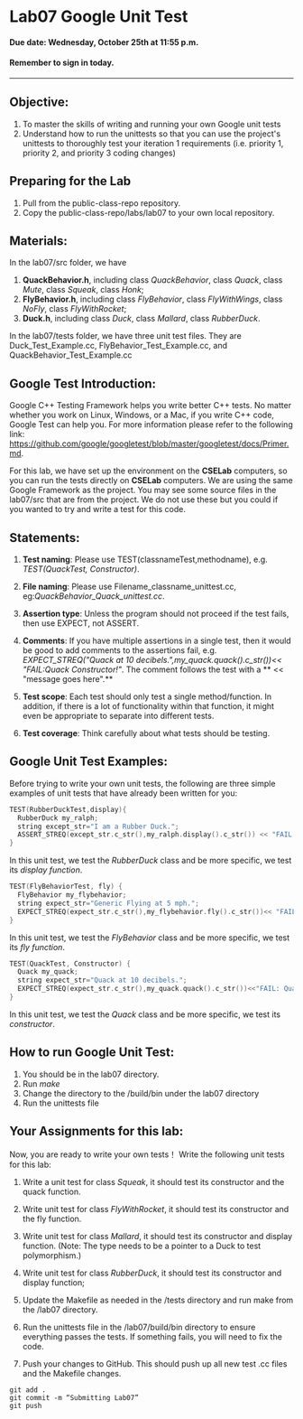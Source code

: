 # Lab07 Google Unit Test
#### Due date: Wednesday, October 25th at 11:55 p.m.
#### Remember to sign in today.
***

## Objective:
1. To master the skills of writing and running your own Google unit tests
2. Understand how to run the unittests so that you can use the project's unittests to thoroughly test your iteration 1
   requirements (i.e. priority 1, priority 2, and priority 3 coding changes)

## Preparing for the Lab
1.  Pull from the public-class-repo repository.
2.  Copy the public-class-repo/labs/lab07 to your own local repository. 

## Materials:
In the lab07/src folder, we have
1. **QuackBehavior.h**, including class *QuackBehavior*, class *Quack*, class *Mute*, class *Squeak*, class *Honk*;
2. **FlyBehavior.h**, including class *FlyBehavior*, class *FlyWithWings*, class *NoFly*, class *FlyWithRocket*;  
3. **Duck.h**, including class *Duck*, class *Mallard*, class *RubberDuck*.

In the lab07/tests folder, we have three unit test files.  They are Duck_Test_Example.cc, FlyBehavior_Test_Example.cc, and QuackBehavior_Test_Example.cc

## Google Test Introduction:
Google C++ Testing Framework helps you write better C++ tests. No matter whether you work on Linux, Windows, or a Mac, if you write C++ code, Google Test can help you. For more information please refer to the following link:
https://github.com/google/googletest/blob/master/googletest/docs/Primer.md.

For this lab, we have set up the environment on the **CSELab** computers, so you can run the tests directly on **CSELab** computers.  We are using the same Google Framework as the project.  You may see some source files in the lab07/src that are from the project.  We do not use these but you could if you wanted to try and write a test for this code.


## Statements:

1. **Test naming**: Please use TEST(classnameTest,methodname), e.g. *TEST(QuackTest, Constructor)*.

2. **File naming**: Please use Filename_classname_unittest.cc, eg:*QuackBehavior_Quack_unittest.cc*.

3. **Assertion type**: Unless the program should not proceed if the test fails, then use EXPECT, not ASSERT.

4. **Comments**: If you have multiple assertions in a single test, then it would be good to add comments to the assertions fail, e.g.  *EXPECT_STREQ("Quack at 10 decibels.",my_quack.quack().c_str())<< "FAIL:Quack Constructor!"*.   The comment follows the test with a ** << "message goes here".**

5. **Test scope**:  Each test should only test a single method/function. In addition, if there is a lot of functionality within that function, it might even be appropriate to separate into different tests.

6. **Test coverage**: Think carefully about what tests should be testing.


## Google Unit Test Examples:

Before trying to write your own unit tests, the following are three simple examples of unit tests that have already been written for you:

```c++
TEST(RubberDuckTest,display){
  RubberDuck my_ralph;
  string except_str="I am a Rubber Duck.";
  ASSERT_STREQ(except_str.c_str(),my_ralph.display().c_str()) << "FAIL: display" ;
}
```
In this unit test, we test the *RubberDuck* class and be more specific, we test its *display function*.

```c++
TEST(FlyBehaviorTest, fly) {
  FlyBehavior my_flybehavior;
  string expect_str="Generic Flying at 5 mph.";
  EXPECT_STREQ(expect_str.c_str(),my_flybehavior.fly().c_str())<< "FAIL: fly function!";
}
```
In this unit test, we test the *FlyBehavior* class and be more specific,  we test its *fly function*.

```c++
TEST(QuackTest, Constructor) {
  Quack my_quack;
  string expect_str="Quack at 10 decibels.";
  EXPECT_STREQ(expect_str.c_str(),my_quack.quack().c_str())<<"FAIL: Quack Constructor!";
}
```
In this unit test, we test the *Quack* class and be more specific, we test its *constructor*.

## How to run Google Unit Test:
1.  You should be in the lab07 directory.
2.  Run *make*
3.  Change the directory to the /build/bin under the lab07 directory
4.  Run the unittests file


## Your Assignments for this lab:
Now, you are ready to write your own tests！  Write the following unit tests for this lab:
1. Write a unit test for class *Squeak*, it should test its constructor and the quack function.

2. Write unit test for class *FlyWithRocket*, it should test its constructor and the fly function.

3. Write unit test for class *Mallard*, it should test its constructor and display function.  (Note:  The type needs to be a pointer to a Duck to test polymorphism.)

4. Write unit test for class *RubberDuck*, it should test its constructor and display function;

5.  Update the Makefile as needed in the /tests directory and run make from the /lab07 directory.

6.  Run the unittests file in the /lab07/build/bin directory to ensure everything passes the tests.  If something fails, you will need to fix the code.

7.  Push your changes to GitHub.  This should push up all new test .cc files and the Makefile changes.
```
git add .
git commit -m “Submitting Lab07”
git push
```

